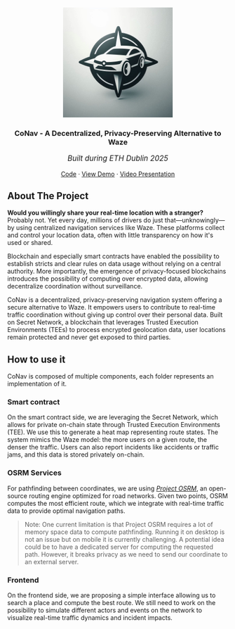 <a id="readme-top"></a>

<!-- PROJECT LOGO -->
<br />
<div align="center">
  <a href="https://github.com/RegisGraptin/CoNav">
    <img src="./logo.jpeg" alt="Logo" width="250" height="250">
  </a>

<h3 align="center">CoNav - A Decentralized, Privacy-Preserving Alternative to Waze</h3>
<p align="center" style="font-style: italic; font-size: 1.2em;">Built during ETH Dublin 2025</p>
  <p align="center">
    <a href="https://github.com/RegisGraptin/CoNav">Code</a>
    &middot;
    <a href="#">View Demo</a>
    &middot;
    <a href="https://www.loom.com/share/d180caede88d4a47b0086c68b5edfba9?sid=9f7e31f6-ed1f-41f0-9d45-de4096591718">Video Presentation</a>
    
  </p>
</div>


## About The Project

**Would you willingly share your real-time location with a stranger?**
Probably not. Yet every day, millions of drivers do just that—unknowingly—by using centralized navigation services like Waze. These platforms collect and control your location data, often with little transparency on how it's used or shared.

Blockchain and especially smart contracts have enabled the possibility to establish stricts and clear rules on data usage without relying on a central authority. More importantly, the emergence of privacy-focused blockchains introduces the possibility of computing over encrypted data, allowing decentralize coordination without surveillance.

CoNav is a decentralized, privacy-preserving navigation system offering a secure alternative to Waze. It empowers users to contribute to real-time traffic coordination without giving up control over their personal data. Built on Secret Network, a blockchain that leverages Trusted Execution Environments (TEEs) to process encrypted geolocation data, user locations remain protected and never get exposed to third parties.

## How to use it

CoNav is composed of multiple components, each folder represents an implementation of it.

### Smart contract

On the smart contract side, we are leveraging the Secret Network, which allows for private on-chain state through Trusted Execution Environments (TEE). We use this to generate a heat map representing route states. The system mimics the Waze model: the more users on a given route, the denser the traffic. Users can also report incidents like accidents or traffic jams, and this data is stored privately on-chain.

### OSRM Services

For pathfinding between coordinates, we are using [*Project OSRM*](https://project-osrm.org/), an open-source routing engine optimized for road networks. Given two points, OSRM computes the most efficient route, which we integrate with real-time traffic data to provide optimal navigation paths.

> Note: One current limitation is that Project OSRM requires a lot of memory space data to compute pathfinding. Running it on desktop is not an issue but on mobile it is currently challenging. A potential idea could be to have a dedicated server for computing the requested path. However, it breaks privacy as we need to send our coordinate to an external server. 

### Frontend 

On the frontend side, we are proposing a simple interface allowing us to search a place and compute the best route. We still need to work on the possibility to simulate different actors and events on the network to visualize real-time traffic dynamics and incident impacts.
